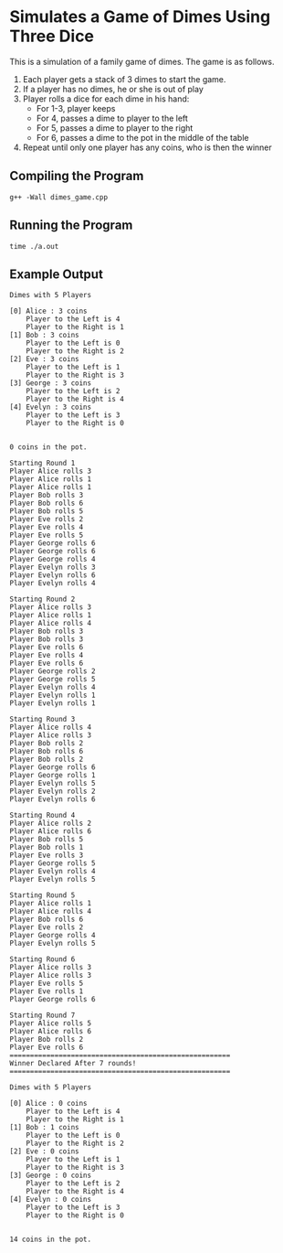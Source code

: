 # Simulates a Game of Dimes Using Three Dice

This is a simulation of a family game of dimes. The game is as follows.

1. Each player gets a stack of 3 dimes to start the game.
2. If a player has no dimes, he or she is out of play
3. Player rolls a dice for each dime in his hand:
    - For 1-3, player keeps
    - For 4, passes a dime to player to the left
    - For 5, passes a dime to player to the right
    - For 6, passes a dime to the pot in the middle of the table
4. Repeat until only one player has any coins, who is then the winner

## Compiling the Program

`g++ -Wall dimes_game.cpp`

## Running the Program

`time ./a.out`

## Example Output

```
Dimes with 5 Players

[0] Alice : 3 coins
	Player to the Left is 4
	Player to the Right is 1
[1] Bob : 3 coins
	Player to the Left is 0
	Player to the Right is 2
[2] Eve : 3 coins
	Player to the Left is 1
	Player to the Right is 3
[3] George : 3 coins
	Player to the Left is 2
	Player to the Right is 4
[4] Evelyn : 3 coins
	Player to the Left is 3
	Player to the Right is 0


0 coins in the pot.

Starting Round 1
Player Alice rolls 3
Player Alice rolls 1
Player Alice rolls 1
Player Bob rolls 3
Player Bob rolls 6
Player Bob rolls 5
Player Eve rolls 2
Player Eve rolls 4
Player Eve rolls 5
Player George rolls 6
Player George rolls 6
Player George rolls 4
Player Evelyn rolls 3
Player Evelyn rolls 6
Player Evelyn rolls 4

Starting Round 2
Player Alice rolls 3
Player Alice rolls 1
Player Alice rolls 4
Player Bob rolls 3
Player Bob rolls 3
Player Eve rolls 6
Player Eve rolls 4
Player Eve rolls 6
Player George rolls 2
Player George rolls 5
Player Evelyn rolls 4
Player Evelyn rolls 1
Player Evelyn rolls 1

Starting Round 3
Player Alice rolls 4
Player Alice rolls 3
Player Bob rolls 2
Player Bob rolls 6
Player Bob rolls 2
Player George rolls 6
Player George rolls 1
Player Evelyn rolls 5
Player Evelyn rolls 2
Player Evelyn rolls 6

Starting Round 4
Player Alice rolls 2
Player Alice rolls 6
Player Bob rolls 5
Player Bob rolls 1
Player Eve rolls 3
Player George rolls 5
Player Evelyn rolls 4
Player Evelyn rolls 5

Starting Round 5
Player Alice rolls 1
Player Alice rolls 4
Player Bob rolls 6
Player Eve rolls 2
Player George rolls 4
Player Evelyn rolls 5

Starting Round 6
Player Alice rolls 3
Player Alice rolls 3
Player Eve rolls 5
Player Eve rolls 1
Player George rolls 6

Starting Round 7
Player Alice rolls 5
Player Alice rolls 6
Player Bob rolls 2
Player Eve rolls 6
======================================================
Winner Declared After 7 rounds!
======================================================

Dimes with 5 Players

[0] Alice : 0 coins
	Player to the Left is 4
	Player to the Right is 1
[1] Bob : 1 coins
	Player to the Left is 0
	Player to the Right is 2
[2] Eve : 0 coins
	Player to the Left is 1
	Player to the Right is 3
[3] George : 0 coins
	Player to the Left is 2
	Player to the Right is 4
[4] Evelyn : 0 coins
	Player to the Left is 3
	Player to the Right is 0


14 coins in the pot.

```